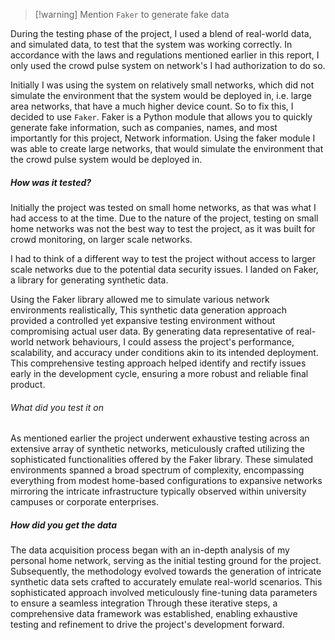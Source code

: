 
> [!warning] Mention `Faker` to generate fake data

During the testing phase of the project, I used a blend of real-world data, and simulated data, to test that the system was working correctly. In accordance with the laws and regulations mentioned earlier in this report, I only used the crowd pulse system on network's I had authorization to do so. 

Initially I was using the system on relatively small networks, which did not simulate the environment that the system would be deployed in, i.e. large area networks, that have a much higher device count. So to fix this, I decided to use `Faker`. Faker is a Python module that allows you to quickly generate fake information, such as companies, names, and most importantly for this project, Network information. Using the faker module I was able to create large networks, that would simulate the environment that the crowd pulse system would be deployed in.
##### How was it tested?
Initially the project was tested on small home networks, as that was what I had access to at the time. Due to the nature of the project, testing on small home networks was not the best way to test the project, as it was built for crowd monitoring, on larger scale networks. 

I had to think of a different way to test the project without access to larger scale networks due to the potential data security issues. I landed on Faker, a library for generating synthetic data.

Using the Faker library allowed me to simulate various network environments realistically, This synthetic data generation approach provided a controlled yet expansive testing environment without compromising actual user data. By generating data representative of real-world network behaviours, I could assess the project's performance, scalability, and accuracy under conditions akin to its intended deployment. This comprehensive testing approach helped identify and rectify issues early in the development cycle, ensuring a more robust and reliable final product.

###### What did you test it on
As mentioned earlier the project underwent exhaustive testing across an extensive array of synthetic networks, meticulously crafted utilizing the sophisticated functionalities offered by the Faker library. These simulated environments spanned a broad spectrum of complexity, encompassing everything from modest home-based configurations to expansive networks mirroring the intricate infrastructure typically observed within university campuses or corporate enterprises.
##### How did you get the data
The data acquisition process began with an in-depth analysis of my personal home network, serving as the initial testing ground for the project. Subsequently, the methodology evolved towards the generation of intricate synthetic data sets crafted to accurately emulate real-world scenarios. This sophisticated approach involved meticulously fine-tuning data parameters to ensure a seamless integration Through these iterative steps, a comprehensive data framework was established, enabling exhaustive testing and refinement to drive the project's development forward.
